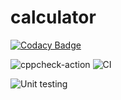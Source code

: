 # calculator

[![Codacy Badge](https://api.codacy.com/project/badge/Grade/46e13fbbf00c41a78e3f9bf2a4586a62)](https://app.codacy.com/gh/99002755/calculator?utm_source=github.com&utm_medium=referral&utm_content=99002755/calculator&utm_campaign=Badge_Grade)

![cppcheck-action](https://github.com/99002755/calculator/workflows/cppcheck-action/badge.svg)
![CI](https://github.com/99002755/calculator/workflows/CI/badge.svg)

![Unit testing](https://github.com/99002774/test/workflows/Unit%20testing/badge.svg)
